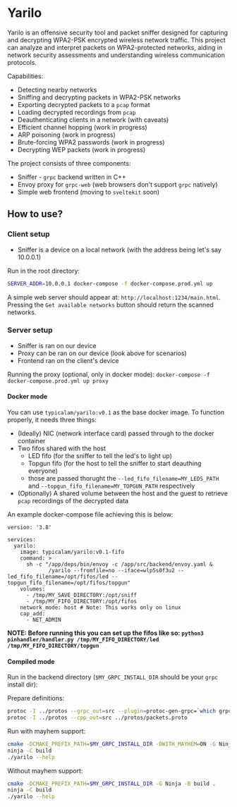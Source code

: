 # Yarilo

Yarilo is an offensive security tool and packet sniffer designed for capturing and decrypting WPA2-PSK encrypted wireless network traffic. This project can analyze and interpret packets on WPA2-protected networks, aiding in network security assessments and understanding wireless communication protocols.

Capabilities:
- Detecting nearby networks
- Sniffing and decrypting packets in WPA2-PSK networks
- Exporting decrypted packets to a `pcap` format
- Loading decrypted recordings from `pcap`
- Deauthenticating clients in a network (with caveats)
- Efficient channel hopping (work in progress)
- ARP poisoning (work in progress)
- Brute-forcing WPA2 passwords (work in progress)
- Decrypting WEP packets (work in progress)

The project consists of three components:
- Sniffer - `grpc` backend written in C++
- Envoy proxy for `grpc-web` (web browsers don't support `grpc` natively)
- Simple web frontend (moving to `sveltekit` soon) 

## How to use?

### Client setup
- Sniffer is a device on a local network (with the address being let's say 10.0.0.1)

Run in the root directory:

```sh
SERVER_ADDR=10.0.0.1 docker-compose -f docker-compose.prod.yml up
```

A simple web server should appear at: `http://localhost:1234/main.html`. Pressing the `Get available networks` button should return the scanned networks.

### Server setup
- Sniffer is ran on our device
- Proxy can be ran on our device (look above for scenarios)
- Frontend ran on the client's device

Running the proxy (optional, only in docker mode): `docker-compose -f docker-compose.prod.yml up proxy`

#### Docker mode

You can use `typicalam/yarilo:v0.1` as the base docker image. To function properly, it needs three things:

- (Ideally) NIC (network interface card) passed through to the docker container
- Two fifos shared with the host
  - LED fifo (for the sniffer to tell the led's to light up)
  - Topgun fifo (for the host to tell the sniffer to start deauthing everyone)
  - those are passed thorught the `--led_fifo_filename=MY_LEDS_PATH` and `--topgun_fifo_filename=MY_TOPGUN_PATH` respectively
- (Optionally) A shared volume between the host and the guest to retrieve `pcap` recordings of the decrypted data

An example docker-compose file achieving this is below:

```
version: '3.8'

services:
  yarilo:
    image: typicalam/yarilo:v0.1-fifo
    command: >
      sh -c "/app/deps/bin/envoy -c /app/src/backend/envoy.yaml &
             /yarilo --fromfile=no --iface=wlp5s0f3u2 --led_fifo_filename=/opt/fifos/led --topgun_fifo_filename=/opt/fifos/topgun"
    volumes:
      - /tmp/MY_SAVE_DIRECTORY:/opt/sniff
      - /tmp/MY_FIFO_DIRECTORY:/opt/fifos
    network_mode: host # Note: This works only on linux
    cap_add:
      - NET_ADMIN
```

**NOTE: Before running this you can set up the fifos like so: `python3 pinhandler/handler.py /tmp/MY_FIFO_DIRECTORY/led /tmp/MY_FIFO_DIRECTORY/topgun`**

#### Compiled mode

Run in the backend directory (`$MY_GRPC_INSTALL_DIR` should be your `grpc` install dir):

Prepare definitions:

```sh
protoc -I ../protos --grpc_out=src --plugin=protoc-gen-grpc=`which grpc_cpp_plugin` ../protos/packets.proto
protoc -I ../protos --cpp_out=src ../protos/packets.proto
```

Run with mayhem support:

```sh
cmake -DCMAKE_PREFIX_PATH=$MY_GRPC_INSTALL_DIR -DWITH_MAYHEM=ON -G Ninja -B build .
ninja -C build
./yarilo --help
```

Without mayhem support:

```sh
cmake -DCMAKE_PREFIX_PATH=$MY_GRPC_INSTALL_DIR -G Ninja -B build .
ninja -C build
./yarilo --help
```
